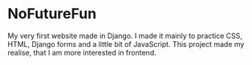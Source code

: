 # NoFutureFun
My very first website made in Django. I made it mainly to practice CSS, HTML, Django forms and a little bit of JavaScript. 
This project made my realise, that I am more interested in frontend. 
